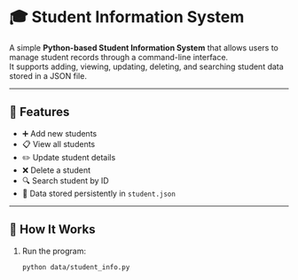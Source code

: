 # 🎓 Student Information System

A simple **Python-based Student Information System** that allows users to manage student records through a command-line interface.  
It supports adding, viewing, updating, deleting, and searching student data stored in a JSON file.

---

## 🧩 Features

- ➕ Add new students  
- 📋 View all students  
- ✏️ Update student details  
- ❌ Delete a student  
- 🔍 Search student by ID  
- 💾 Data stored persistently in `student.json`

---

## 🧠 How It Works

1. Run the program:
   ```bash
   python data/student_info.py
